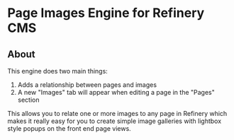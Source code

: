 # Page Images Engine for Refinery CMS

## About

This engine does two main things:

1. Adds a relationship between pages and images
2. A new "Images" tab will appear when editing a page in the "Pages" section

This allows you to relate one or more images to any page in Refinery which makes it really easy for you to create simple image galleries with lightbox style popups on the front end page views.